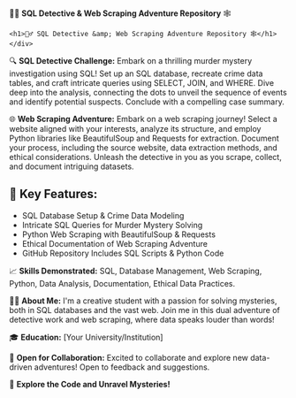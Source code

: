 🕵️‍♂️ **SQL Detective & Web Scraping Adventure Repository** 🕸️
    
    <h1>🕵️‍♂️ SQL Detective &amp; Web Scraping Adventure Repository 🕸️</h1></div>
🔍 **SQL Detective Challenge:** Embark on a thrilling murder mystery investigation using SQL! Set up an SQL database, recreate crime data tables, and craft intricate queries using SELECT, JOIN, and WHERE. Dive deep into the analysis, connecting the dots to unveil the sequence of events and identify potential suspects. Conclude with a compelling case summary.

🌐 **Web Scraping Adventure:** Embark on a web scraping journey! Select a website aligned with your interests, analyze its structure, and employ Python libraries like BeautifulSoup and Requests for extraction. Document your process, including the source website, data extraction methods, and ethical considerations. Unleash the detective in you as you scrape, collect, and document intriguing datasets.

🚀 **Key Features:**
--------------------

*   SQL Database Setup & Crime Data Modeling
*   Intricate SQL Queries for Murder Mystery Solving
*   Python Web Scraping with BeautifulSoup & Requests
*   Ethical Documentation of Web Scraping Adventure
*   GitHub Repository Includes SQL Scripts & Python Code

📈 **Skills Demonstrated:** SQL, Database Management, Web Scraping, Python, Data Analysis, Documentation, Ethical Data Practices.

👨‍💻 **About Me:** I'm a creative student with a passion for solving mysteries, both in SQL databases and the vast web. Join me in this dual adventure of detective work and web scraping, where data speaks louder than words!

🎓 **Education:** \[Your University/Institution\]

🌟 **Open for Collaboration:** Excited to collaborate and explore new data-driven adventures! Open to feedback and suggestions.

🔗 **Explore the Code and Unravel Mysteries!**
